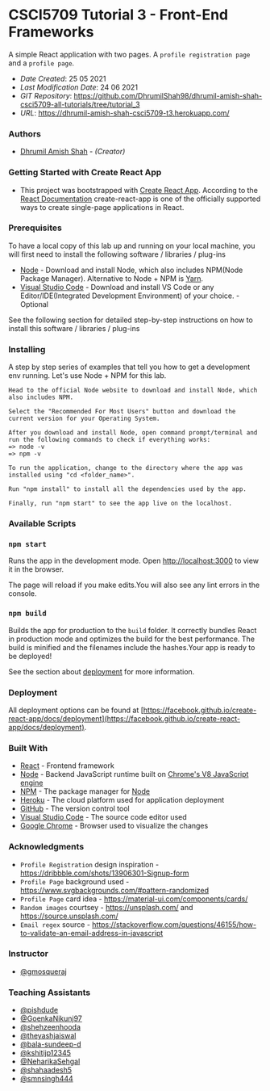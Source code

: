 # CSCI5709 Tutorial 3 - Front-End Frameworks
A simple React application with two pages. A `profile registration page` and a `profile page`.

* *Date Created*: 25 05 2021
* *Last Modification Date*: 24 06 2021
* *GIT Repository*: <https://github.com/DhrumilShah98/dhrumil-amish-shah-csci5709-all-tutorials/tree/tutorial_3>
* *URL*: <https://dhrumil-amish-shah-csci5709-t3.herokuapp.com/>

### Authors
* [Dhrumil Amish Shah](dh416386@dal.ca) - *(Creator)*

### Getting Started with Create React App
* This project was bootstrapped with [Create React App](https://github.com/facebook/create-react-app). According to the [React Documentation](https://reactjs.org/docs/create-a-new-react-app.html) create-react-app is one of the officially supported ways to create single-page applications in React.

### Prerequisites
To have a local copy of this lab up and running on your local machine, you will first need to install the following software / libraries / plug-ins

* [Node](https://nodejs.org/en/) - Download and install Node, which also includes NPM(Node Package Manager). Alternative to Node + NPM is [Yarn](https://yarnpkg.com/).
* [Visual Studio Code](https://code.visualstudio.com/) - Download and install VS Code or any Editor/IDE(Integrated Development Environment) of your choice. - Optional

See the following section for detailed step-by-step instructions on how to install this software / libraries / plug-ins

### Installing
A step by step series of examples that tell you how to get a development env running. Let's use Node + NPM for this lab.

```
Head to the official Node website to download and install Node, which also includes NPM.
```
```
Select the "Recommended For Most Users" button and download the current version for your Operating System.
```
```
After you download and install Node, open command prompt/terminal and run the following commands to check if everything works:
=> node -v
=> npm -v
```
```
To run the application, change to the directory where the app was installed using "cd <folder_name>".
```
```
Run "npm install" to install all the dependencies used by the app.
```
```
Finally, run "npm start" to see the app live on the localhost.
```
### Available Scripts
### `npm start`
Runs the app in the development mode. Open [http://localhost:3000](http://localhost:3000) to view it in the browser.

The page will reload if you make edits.You will also see any lint errors in the console.

### `npm build`
Builds the app for production to the `build` folder. It correctly bundles React in production mode and optimizes the build for the best performance. The build is minified and the filenames include the hashes.Your app is ready to be deployed!

See the section about [deployment](https://facebook.github.io/create-react-app/docs/deployment) for more information.

### Deployment
All deployment options can be found at [https://facebook.github.io/create-react-app/docs/deployment](https://facebook.github.io/create-react-app/docs/deployment).

### Built With
* [React](https://reactjs.org/) - Frontend framework
* [Node](https://nodejs.org/) - Backend JavaScript runtime built on [Chrome's V8 JavaScript engine](https://v8.dev/)
* [NPM](https://www.npmjs.com/) - The package manager for  [Node](https://nodejs.org/)
* [Heroku](https://dashboard.heroku.com/) - The cloud platform used for application deployment
* [GitHub](https://github.com/) - The version control tool
* [Visual Studio Code](https://code.visualstudio.com/download) - The source code editor used
* [Google Chrome](https://www.google.com/intl/en_in/chrome/) - Browser used to visualize the changes

### Acknowledgments
* `Profile Registration` design inspiration - <https://dribbble.com/shots/13906301-Signup-form>
* `Profile Page` background used - <https://www.svgbackgrounds.com/#pattern-randomized>
* `Profile Page` card idea - <https://material-ui.com/components/cards/>
* `Random images` courtsey - <https://unsplash.com/> and <https://source.unsplash.com/>
* `Email regex` source - <https://stackoverflow.com/questions/46155/how-to-validate-an-email-address-in-javascript>

### Instructor
* [@gmosqueraj](https://github.com/gmosqueraj)

### Teaching Assistants
* [@pishdude](https://github.com/pishdude)
* [@GoenkaNikunj97](https://github.com/GoenkaNikunj97)
* [@shehzeenhooda](https://github.com/shehzeenhooda)
* [@theyashjaiswal](https://github.com/theyashjaiswal)
* [@bala-sundeep-d](https://github.com/bala-sundeep-d)
* [@kshitijp12345](https://github.com/kshitijp12345)
* [@NeharikaSehgal](https://github.com/NeharikaSehgal)
* [@shahaadesh5](https://github.com/shahaadesh5)
* [@smnsingh444](https://github.com/smnsingh444)